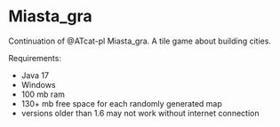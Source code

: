 # Miasta_gra
Continuation of @ATcat-pl Miasta_gra. A tile game about building cities.

Requirements:
- Java 17
- Windows
- 100 mb ram
- 130+ mb free space for each randomly generated map
- versions older than 1.6 may not work without internet connection
